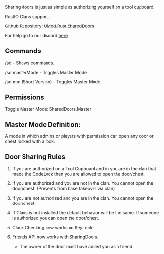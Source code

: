 Sharing doors is just as simple as authorizing yourself on a tool cupboard.

RustIO Clans support.

Github Repository: [UMod.Rust.SharedDoors](https://github.com/dbteku/UMod.Rust.SharedDoors)

For help go to our discord [here](https://bit.ly/3bwBz8W)

## Commands

/sd - Shows commands.

/sd masterMode - Toggles Master Mode

/sd mm (Short Version) - Toggles Master Mode

## Permissions

Toggle Master Mode: SharedDoors.Master

## Master Mode Definition:

A mode in which admins or players with permission can open any door or chest locked with a lock.

## Door Sharing Rules

1. If you are authorized on a Tool Cupboard and in you are in the clan that made the CodeLock then you are allowed to open the door/chest.

2. If you are authorized and you are not in the clan. You cannot open the door/chest. (Prevents from base takeover via clan)

3. If you are not authorized and you are in the clan. You cannot open the door/chest.

4. If Clans is not installed the default behavior will be the same. If someone is authorized you can open the door/chest.

5. Clans Checking now works on KeyLocks.

6. Friends API now works with SharingDoors.
     - The owner of the door must have added you as a friend.